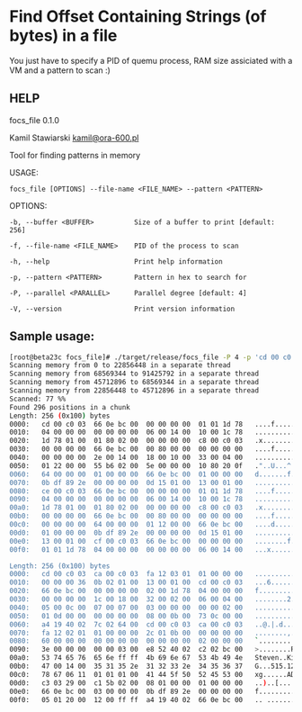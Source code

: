 # Find Offset Containing Strings (of bytes) in a file

You just have to specify a PID of quemu process, RAM size assiciated with a VM and a pattern to scan :)


## HELP
focs_file 0.1.0

Kamil Stawiarski <kamil@ora-600.pl>

Tool for finding patterns in memory


USAGE:

    focs_file [OPTIONS] --file-name <FILE_NAME> --pattern <PATTERN>


OPTIONS:

    -b, --buffer <BUFFER>          Size of a buffer to print [default: 256]

    -f, --file-name <FILE_NAME>    PID of the process to scan

    -h, --help                     Print help information

    -p, --pattern <PATTERN>        Pattern in hex to search for

    -P, --parallel <PARALLEL>      Parallel degree [default: 4]

    -V, --version                  Print version information

## Sample usage: 
```bash
[root@beta23c focs_file]# ./target/release/focs_file -P 4 -p 'cd 00 c0 03' -f /u01/app/oracle/fra/ORCL/archivelog/2022_12_23/o1_mf_1_94_ktbxmbn7_.arc
Scanning memory from 0 to 22856448 in a separate thread
Scanning memory from 68569344 to 91425792 in a separate thread
Scanning memory from 45712896 to 68569344 in a separate thread
Scanning memory from 22856448 to 45712896 in a separate thread
Scanned: 77 %%
Found 296 positions in a chunk
Length: 256 (0x100) bytes
0000:   cd 00 c0 03  66 0e bc 00  00 00 00 00  01 01 1d 78   ....f..........x
0010:   04 00 00 00  00 00 00 00  06 00 14 00  10 00 1c 78   ...............x
0020:   1d 78 01 00  01 80 02 00  00 00 00 00  c8 00 c0 03   .x..............
0030:   00 00 00 00  66 0e bc 00  00 80 00 00  00 00 00 00   ....f...........
0040:   00 00 00 00  2e 00 14 00  18 00 10 00  33 00 04 00   ............3...
0050:   01 22 00 00  55 b6 02 00  5e 00 00 00  10 80 20 0f   ."..U...^..... .
0060:   64 00 00 00  01 00 00 00  66 0e bc 00  01 00 00 00   d.......f.......
0070:   0b df 89 2e  00 00 00 00  0d 15 01 00  13 00 01 00   ................
0080:   ce 00 c0 03  66 0e bc 00  00 00 00 00  01 01 1d 78   ....f..........x
0090:   04 00 00 00  00 00 00 00  06 00 14 00  10 00 1c 78   ...............x
00a0:   1d 78 01 00  01 80 02 00  00 00 00 00  c8 00 c0 03   .x..............
00b0:   00 00 00 00  66 0e bc 00  00 80 00 00  00 00 00 00   ....f...........
00c0:   00 00 00 00  64 00 00 00  01 12 00 00  66 0e bc 00   ....d.......f...
00d0:   01 00 00 00  0b df 89 2e  00 00 00 00  0d 15 01 00   ................
00e0:   13 00 01 00  cf 00 c0 03  66 0e bc 00  00 00 00 00   ........f.......
00f0:   01 01 1d 78  04 00 00 00  00 00 00 00  06 00 14 00   ...x............

Length: 256 (0x100) bytes
0000:   cd 00 c0 03  ca 00 c0 03  fa 12 03 01  01 00 00 00   ................
0010:   00 00 00 36  0b 02 01 00  13 00 01 00  cd 00 c0 03   ...6............
0020:   66 0e bc 00  00 00 00 00  02 00 1d 78  04 00 00 00   f..........x....
0030:   00 00 00 00  1c 00 18 00  32 00 02 00  06 00 04 00   ........2.......
0040:   05 00 0c 00  07 00 07 00  03 00 00 00  00 00 02 00   ................
0050:   01 0d 00 00  00 00 00 00  08 00 0b 00  73 0c 00 00   ............s...
0060:   a4 19 40 02  7c 02 64 00  cd 00 c0 03  ca 00 c0 03   ..@.|.d.........
0070:   fa 12 02 01  01 00 00 00  2c 01 0b 00  00 00 00 00   ........,.......
0080:   60 00 00 00  00 00 00 00  00 00 00 00  02 00 00 00   `...............
0090:   3e 00 00 00  00 00 03 00  e8 52 40 02  c2 02 bc 00   >........R@.....
00a0:   53 74 65 76  65 6e ff ff  4b 69 6e 67  53 4b 49 4e   Steven..KingSKIN
00b0:   47 00 14 00  35 31 35 2e  31 32 33 2e  34 35 36 37   G...515.123.4567
00c0:   78 67 06 11  01 01 01 00  41 44 5f 50  52 45 53 00   xg......AD_PRES.
00d0:   c3 03 29 00  c1 5b 02 00  08 01 00 00  01 00 00 00   ..)..[..........
00e0:   66 0e bc 00  03 00 00 00  0b df 89 2e  00 00 00 00   f...............
00f0:   05 01 20 00  12 00 ff ff  a4 19 40 02  66 0e bc 00   .. .......@.f...
```
